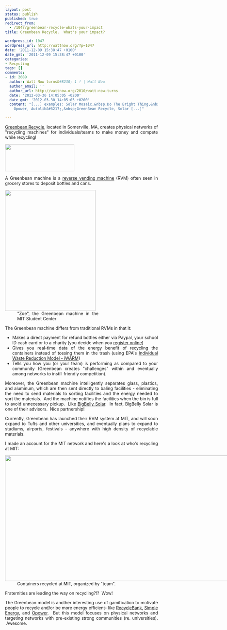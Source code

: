 ```yaml
---
layout: post
status: publish
published: true
redirect_from:
  - /1047/greenbean-recycle-whats-your-impact
title: Greenbean Recycle.  What's your impact?

wordpress_id: 1047
wordpress_url: http://wattnow.org/?p=1047
date: '2011-12-09 15:38:47 +0100'
date_gmt: '2011-12-09 15:38:47 +0100'
categories:
- Recycling
tags: []
comments:
- id: 2089
  author: Watt Now turns&#8230; 1 ! | Watt Now
  author_email: ''
  author_url: http://wattnow.org/2010/watt-now-turns
  date: '2012-03-30 14:05:05 +0200'
  date_gmt: '2012-03-30 14:05:05 +0200'
  content: "[...] examples: Solar Mosaic,&nbsp;Do The Bright Thing,&nbsp;RecycleBank,
    Opower, Autolib&#8217;,&nbsp;GreenBean Recycle, Solar [...]"

---
```

<p style="text-align: justify;"><a href="https://gbrecycle.com/">Greenbean Recycle</a>, located in Somerville, MA, creates physical networks of "recycling machines" for individuals/teams to make money and compete while recycling!</p>
<p style="text-align: justify;"><a href="https://gbrecycle.com/"><img class="alignnone size-full wp-image-1048" title="greenbean_logo" src="{{ 'assets/from-wordpress/uploads/2011/12/greenbean_logo.png' | relative_url }}" alt="" width="228" height="89" /></a></p>
<p style="text-align: justify;">A Greenbean machine is a <a href="https://gbrecycle.com/faq#q1">reverse vending machine</a> (RVM) often seen in grocery stores to deposit bottles and cans.</p>
<div class="mceTemp" style="text-align: justify;">
<dl id="attachment_1049" class="wp-caption alignnone" style="width: 308px;">
<dt class="wp-caption-dt"><a href="http://web.mit.edu/newsoffice/2011/greenbean-stratton.html"><img class="size-full wp-image-1049" title="greenbean - zoe" src="{{ 'assets/from-wordpress/uploads/2011/12/greenbean-zoe.jpg' | relative_url }}" alt="" width="298" height="397" /></a></dt>
<dd class="wp-caption-dd">"Zoe", the Greenbean machine in the MIT Student Center</dd>
</dl>
</div>
<p style="text-align: justify;">The Greenbean machine differs from traditional RVMs in that it:</p>
<ul style="text-align: justify;">
<li>Makes a direct payment for refund bottles either via Paypal, your school ID cash card or to a charity (you decide when you <a href="https://gbrecycle.com/">register online</a>)</li>
<li>Gives you real-time data of the energy benefit of recycling the containers instead of tossing them in the trash (using EPA's <a href="http://www.epa.gov/osw/conserve/tools/iwarm/">Individual Waste Reduction Model - iWARM</a>)</li>
<li>Tells you how you (or your team) is performing as compared to your community (Greenbean creates "challenges" within and eventually among networks to instill friendly competition).</li>
</ul>
<p style="text-align: justify;">Moreover, the Greenbean machine intelligently separates glass, plastics, and aluminum, which are then sent directly to baling facilities - eliminating the need to send materials to sorting facilities and the energy needed to sort the materials. &nbsp;And the machine notifies the facilities when the bin is full to avoid&nbsp;unnecessary&nbsp;pickup. &nbsp;Like <a href="http://bigbellysolar.com/">BigBelly Solar</a>. &nbsp;In fact, BigBelly Solar is one of their advisors. &nbsp;Nice partnership!</p>
<p style="text-align: justify;">Currently, Greenbean has launched their RVM system at MIT, and will soon expand to Tufts and other universities, and eventually plans to expand to stadiums, airports, festivals - anywhere with high density of recyclable materials.</p>
<p style="text-align: justify;">I made an account for the MIT network and here's a look at who's recycling at MIT:</p>
<div class="mceTemp" style="text-align: justify;">
<dl id="attachment_1050" class="wp-caption alignnone" style="width: 819px;">
<dt class="wp-caption-dt"><a href="https://gbrecycle.com/"><img class=" wp-image-1050 " title="greenbean - competition" src="{{ 'assets/from-wordpress/uploads/2011/12/greenbean-competition.png' | relative_url }}" alt="" width="809" height="413" /></a></dt>
<dd class="wp-caption-dd">Containers recycled at MIT, organized by "team".</dd>
</dl>
</div>
<p style="text-align: justify;">Fraternities are leading the way on recycling?!? &nbsp;Wow!</p>
<p style="text-align: justify;">The Greenbean model is another interesting use of gamification to motivate people to recycle and/or be more energy efficient- like <a title="Recyclebank.  Be green.  And get rewarded for it." href="http://wattnow.org/787/recyclebank-learn-about-green-living-and-get-rewarded-for-it">RecycleBank</a>, <a title="Simple Energy.  Making saving energy social, fun and simple." href="http://wattnow.org/1037/simple-energy-making-saving-energy-social-fun-and-simple">Simple Energy</a>, and&nbsp;<a title="Opower.  A new experience for utility customers." href="http://wattnow.org/772/opower-a-new-experience-for-utility-customers">Opower</a>. &nbsp;But this model focuses on physical networks and targeting&nbsp;networks with pre-existing strong communities (re. universities). &nbsp;Awesome.</p>
